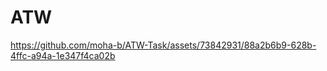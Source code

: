 # ATW


  


https://github.com/moha-b/ATW-Task/assets/73842931/88a2b6b9-628b-4ffc-a94a-1e347f4ca02b

